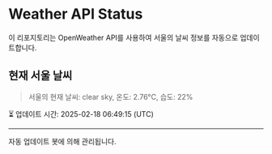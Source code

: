
# Weather API Status

이 리포지토리는 OpenWeather API를 사용하여 서울의 날씨 정보를 자동으로 업데이트합니다.

## 현재 서울 날씨
> 서울의 현재 날씨: clear sky, 온도: 2.76°C, 습도: 22%

⏳ 업데이트 시간: 2025-02-18 06:49:15 (UTC)

---
자동 업데이트 봇에 의해 관리됩니다.
